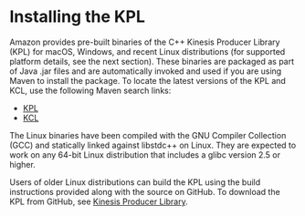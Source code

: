 # Installing the KPL<a name="kinesis-kpl-dl-install"></a>

Amazon provides pre\-built binaries of the C\+\+ Kinesis Producer Library \(KPL\) for macOS, Windows, and recent Linux distributions \(for supported platform details, see the next section\)\. These binaries are packaged as part of Java \.jar files and are automatically invoked and used if you are using Maven to install the package\. To locate the latest versions of the KPL and KCL, use the following Maven search links:
+ [KPL](https://search.maven.org/#search|ga|1|amazon-kinesis-producer)
+ [KCL](https://search.maven.org/#search|ga|1|amazon-kinesis-client)

The Linux binaries have been compiled with the GNU Compiler Collection \(GCC\) and statically linked against libstdc\+\+ on Linux\. They are expected to work on any 64\-bit Linux distribution that includes a glibc version 2\.5 or higher\.

Users of older Linux distributions can build the KPL using the build instructions provided along with the source on GitHub\. To download the KPL from GitHub, see [Kinesis Producer Library](https://github.com/awslabs/amazon-kinesis-producer)\.